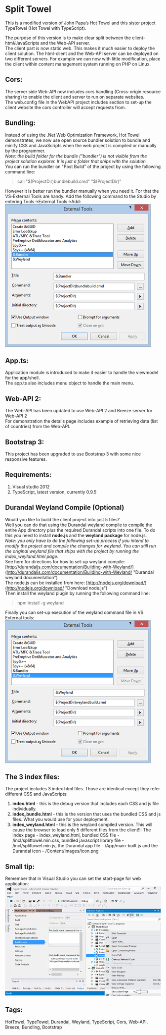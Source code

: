Split Towel
=======================

This is a modified version of John Papa’s Hot Towel and this sister project TypeTowel (Hot Towel with TypeScript).

The purpose of this version is to make clear split between the client-html/JavaScripts and the Web-API server.  
The client part is now static web. This makes it much easier to deploy the client solution. The html-client and the Web-API server can be deployed on two different servers. For example we can now with little modification, place the client within content management system running on PHP on Linux.

Cors:
------
The server side Web-API now includes cors handling (Cross-origin resource sharing) to enable the client and server to run on separate websites.  
The web.config file in the WebAPI project includes section to set-up the client website the cors controller will accept requests from.

Bundling:
---------
Instead of using the .Net Web Optimization Framework, Hot Towel demonstrates, we now use open source bundler solution to bundle and minify CSS and JavaScripts when the web project is compiled or manually by the programmer.  
*Note: the build folder for the bundle ("bundler") is not visible from the project solution explorer. It is just a folder that ships with the solution.*  
You can run the bundler on "Post Build" of the project by using the following command line:  
> call "$(ProjectDir)bundlebuild.cmd" "$(ProjectDir)"  

However it is better run the bundler manually when you need it. For that the VS-External Tools are handy.  Add the following command to the Studio by entering Tools->External Tools->Add:
![External Tools Setup](ExternalToolsSetup.png)  


App.ts:
-------
Application module is introduced to make it easier to handle the viewmodel for the app/shell.  
The app.ts also includes menu object to handle the main menu.

Web-API 2:
--------
The Web-API has been updated to use Web-API 2 and Breeze server for Web-API 2  
For demonstration the details page includes example of retrieving data (list of countries) from the Web-API.  

Bootstrap 3:
-----------
This project has been upgraded to use Bootstrap 3 with some nice responsive features.

Requirements: 
-------------

1. Visual studio 2012
2. TypeScript, latest version, currently 0.9.5 

Durandal Weyland Compile (Optional)
-----------------------------------
Would you like to build the client project into just 5 files?  
Well you can do that using the Durandal weyland compile to compile the entire App directory plus the required Durandal scripts into one file.
To do this you need to install **node.js** and the **weyland package** for node.js.  
*Note: you only have to do the following set-up process if you intend to modify the project and compile the changes for weyland. You can still run the original weyland file that ships with the project by running the index_weyland.html page.*   
See here for directions for how to set-up weyland compile: [http://durandaljs.com/documentation/Building-with-Weyland/](http://durandaljs.com/documentation/Building-with-Weyland/ "Durandal weyland documentation")  
The node.js can be installed from here:
[http://nodejs.org/download/](http://nodejs.org/download/ "Download node.js")  
Then install the weyland plugin by running the following command line:
> npm install -g weyland  

Finally you can set-up execution of the weyland command file in VS External tools:  
![Weyland set-up](ExternalToolsWeyland.png)

The 3 index files:
------------------
The project includes 3 index html files.  Those are identical except they refer different CSS and JavaScripts:  
1. **index.html** - this is the debug version that includes each CSS and js file individually.  
2. **index_bundle.html** - this is the version that uses the bundled CSS and js files. What you would use for your deployment.  
3. **index_weyland.html** - this is the weyland compiled version.  This will cause the browser to load only 5 different files from the client!!:
The index page - index_weyland.html, bundled CSS file - /incl/splittowel.min.css, bundled javascript library file - /incl/splittowel.min.js, the Durandal app file - /App/main-built.js and the Durandal icon - /Content/images/icon.png

Small tip:
----------
Remember that in Visual Studio you can set the start-page for web application:
![](Start-page.png)

Tags:
-----
HotTowel, TypeTowel, Durandal, Weyland, TypeScript, Cors, Web-API, Breeze, Bundling, Bootstrap
 
 
